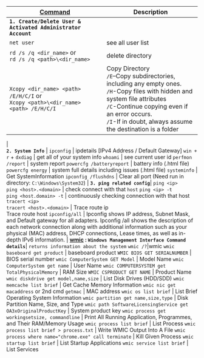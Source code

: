 <!-- # IT related commands -->


[Command](https://docs.microsoft.com/en-us/windows-server/administration/windows-commands/windows-commands) | Description
------- | --------
**`1. Create/Delete User & Activated Administrator Account`** | 
`net user` | see all user list
`rd /s /q <dir_name>` or<br>`rd /s /q <path>\<dir_name>` | delete directory
`Xcopy <dir_name> <path> /E/H/C/I` or<br>`Xcopy <path>\<dir_name> <path> /E/H/C/I`| Copy Directory<br>`/E`–Copy subdirectories, including any empty ones.<br>`/H`-Copy files with hidden and system file attributes<br>`/C`-Continue copying even if an error occurs.<br>`/I`-If in doubt, always assume the destination is a folder
|  
**`2. System Info`** |
`ipconfig` | ipdetails [IPv4 Address / Default Gateway]
`win + r` + `dxdiag` | get all of your system info
`whoami` | see current user id
`perfmon /report` | system report
`powercfg /batteryreport` | battery info (.html file)
`powercfg energy` | system full details including issues (.html file)
`systeminfo` | Get SystemInformation
`ipconfig /flushdns` | Clear all port (Need run in directory: `C:\Windows\System32`)
| 
**`3. ping related config`**|
`ping <ip>` <br> `ping <host>.<domain>` | check connect with that `host`
`ping <ip> -t` <br> `ping <host.domain> -t` | continuously checking connection with that host
`tracert <ip>` <br> `tracert <host>.<domain>` | Trace route ip<br> Trace route host
`ipconfig/all` | Ipconfig shows IP address, Subnet Mask, and Default gateway for all adapters. Ipconfig /all shows the description of each network connection along with additional information such as your physical (MAC) address, DHCP connections, Lease times, as well as in-depth IPv6 information.
|
**[wmic](https://docs.microsoft.com/en-us/windows/win32/wmisdk/wmic) : `Windows Management Interface Command details`**| `returns information about the system`
`wmic /?`|wmic
`wmic baseboard get product` | baseboard product
`WMIC BIOS GET SERIALNUMBER` | BIOS serial number
`wmic ComputerSystem GET Model` | Model Name
`wmic ComputerSystem get name` | User Name
`wmic COMPUTERSYSTEM get TotalPhysicalMemory` | RAM Size
`WMIC CSPRODUCT GET NAME` | Product Name
`wmic diskdrive get model,name,size` | List Disk Drives (HDD/SDD)
`wmic memcache list brief` | Get Cache Memory Information
`wmic nic get macaddress` or 2nd cmd `getmac` | MAC address
`wmic os list brief` | List Brief Operating System Information
`wmic partition get name,size,type` | Disk Partition Name, Size, and Type
`wmic path SoftwareLicensingService get OA3xOriginalProductKey` | System product key
`wmic process get workingsetsize, commandline` | Print All Running Application, Programmes, and Their RAM/Memory Usage
`wmic process list brief` | List Process
`wmic process list brief > process.txt` | Write WMIC Output Into A File
`wmic process where name="chrome.exe" call terminate` | Kill Given Process
`wmic startup list brief` | List Startup Applications
`wmic service list brief` | List Services

